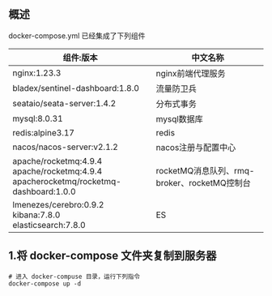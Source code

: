 ## 概述

docker-compose.yml 已经集成了下列组件

| 组件:版本                                                    | 中文名称                                     |
| ------------------------------------------------------------ | -------------------------------------------- |
| nginx:1.23.3                                                 | nginx前端代理服务                            |
| bladex/sentinel-dashboard:1.8.0                              | 流量防卫兵                                   |
| seataio/seata-server:1.4.2                                   | 分布式事务                                   |
| mysql:8.0.31                                                 | mysql数据库                                  |
| redis:alpine3.17                                             | redis                                        |
| nacos/nacos-server:v2.1.2                                    | nacos注册与配置中心                          |
| apache/rocketmq:4.9.4<br />apache/rocketmq:4.9.4<br />apacherocketmq/rocketmq-dashboard:1.0.0 | rocketMQ消息队列、rmq-broker、rocketMQ控制台 |
| lmenezes/cerebro:0.9.2<br />kibana:7.8.0<br />elasticsearch:7.8.0 | ES                                           |

## 1.将 docker-compose 文件夹复制到服务器

```shell
# 进入 docker-compuse 目录，运行下列指令
docker-compose up -d
```

